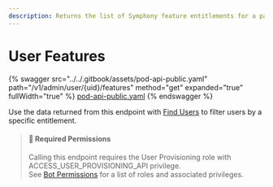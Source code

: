 ```yaml
---
description: Returns the list of Symphony feature entitlements for a particular user.
---
```


# User Features

{% swagger src="../../.gitbook/assets/pod-api-public.yaml" path="/v1/admin/user/{uid}/features" method="get" expanded="true" fullWidth="true" %}
[pod-api-public.yaml](../../.gitbook/assets/pod-api-public.yaml)
{% endswagger %}

Use the data returned from this endpoint with [Find Users](find-users.md) to filter users by a specific entitlement.

> #### 🚧 Required Permissions
>
> Calling this endpoint requires the User Provisioning role with ACCESS\_USER\_PROVISIONING\_API privilege.\
> See [Bot Permissions](https://docs.developers.symphony.com/building-bots-on-symphony/configuration/bot-permissions) for a list of roles and associated privileges.
